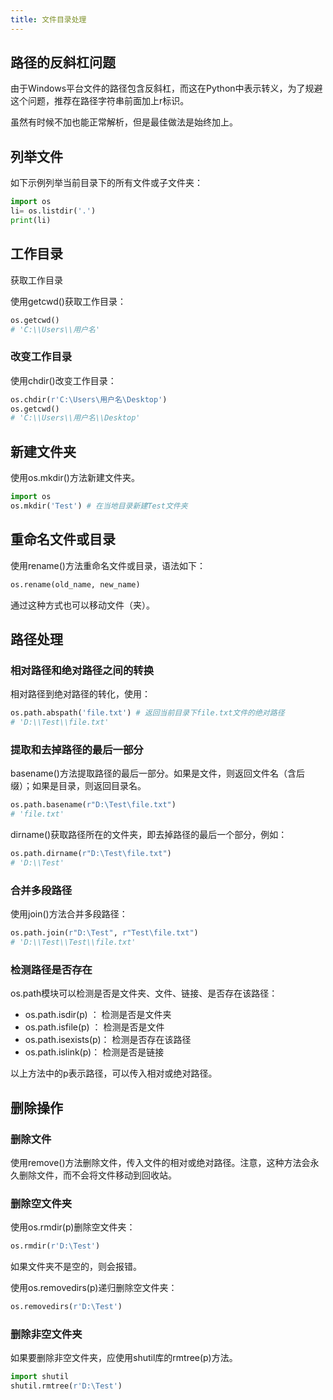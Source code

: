 ```yaml
---
title: 文件目录处理
---
```


##  路径的反斜杠问题

由于Windows平台文件的路径包含反斜杠，而这在Python中表示转义，为了规避这个问题，推荐在路径字符串前面加上r标识。

虽然有时候不加也能正常解析，但是最佳做法是始终加上。

##  列举文件

如下示例列举当前目录下的所有文件或子文件夹：

```py
import os
li= os.listdir('.')
print(li)
```

##   工作目录

获取工作目录

使用getcwd()获取工作目录：

```py
os.getcwd()
# 'C:\\Users\\用户名'
```

###  改变工作目录

使用chdir()改变工作目录：

```py
os.chdir(r'C:\Users\用户名\Desktop')
os.getcwd()
# 'C:\\Users\\用户名\\Desktop'
```

##   新建文件夹

使用os.mkdir()方法新建文件夹。

```py
import os
os.mkdir('Test') # 在当地目录新建Test文件夹
```

##   重命名文件或目录

使用rename()方法重命名文件或目录，语法如下：

```py
os.rename(old_name, new_name)
```

通过这种方式也可以移动文件（夹）。

##  路径处理

###  相对路径和绝对路径之间的转换

相对路径到绝对路径的转化，使用：

```py
os.path.abspath('file.txt') # 返回当前目录下file.txt文件的绝对路径
# 'D:\\Test\\file.txt'
```

###   提取和去掉路径的最后一部分

basename()方法提取路径的最后一部分。如果是文件，则返回文件名（含后缀）；如果是目录，则返回目录名。

```py
os.path.basename(r"D:\Test\file.txt")
# 'file.txt'
```

dirname()获取路径所在的文件夹，即去掉路径的最后一个部分，例如：

```py
os.path.dirname(r"D:\Test\file.txt")
# 'D:\\Test'
```

###   合并多段路径

使用join()方法合并多段路径：

```py
os.path.join(r"D:\Test", r"Test\file.txt")
# 'D:\\Test\\Test\\file.txt'
```

###  检测路径是否存在

os.path模块可以检测是否是文件夹、文件、链接、是否存在该路径：

- os.path.isdir(p) ： 检测是否是文件夹
- os.path.isfile(p) ： 检测是否是文件
- os.path.isexists(p)： 检测是否存在该路径
- os.path.islink(p)： 检测是否是链接

以上方法中的p表示路径，可以传入相对或绝对路径。

##  删除操作

###  删除文件

使用remove()方法删除文件，传入文件的相对或绝对路径。注意，这种方法会永久删除文件，而不会将文件移动到回收站。

###  删除空文件夹

使用os.rmdir(p)删除空文件夹：

```py
os.rmdir(r'D:\Test')
```

如果文件夹不是空的，则会报错。

使用os.removedirs(p)递归删除空文件夹：

```py
os.removedirs(r'D:\Test')
```

###  删除非空文件夹

如果要删除非空文件夹，应使用shutil库的rmtree(p)方法。

```py
import shutil
shutil.rmtree(r'D:\Test')
```
